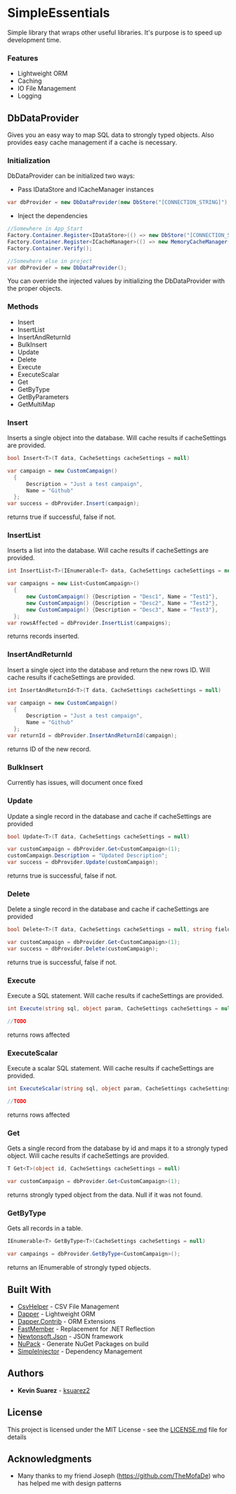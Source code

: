 # SimpleEssentials

Simple library that wraps other useful libraries. It's purpose is to speed up development time.
### Features
* Lightweight ORM
* Caching
* IO File Management
* Logging

## DbDataProvider

Gives you an easy way to map SQL data to strongly typed objects. Also provides easy cache management if a cache is necessary.

### Initialization

DbDataProvider can be initialized two ways:
* Pass IDataStore and ICacheManager instances
```C#
var dbProvider = new DbDataProvider(new DbStore("[CONNECTION_STRING]"), new MemoryCacheManager());
```

* Inject the dependencies
```C#
//Somewhere in App_Start
Factory.Container.Register<IDataStore>(() => new DbStore("[CONNECTION_STRING]"));
Factory.Container.Register<ICacheManager>(() => new MemoryCacheManager());
Factory.Container.Verify();

//Somewhere else in project
var dbProvider = new DbDataProvider();
```
You can override the injected values by initializing the DbDataProvider with the proper objects.


### Methods
* Insert
* InsertList
* InsertAndReturnId
* BulkInsert
* Update
* Delete
* Execute
* ExecuteScalar
* Get
* GetByType
* GetByParameters
* GetMultiMap


### Insert

Inserts a single object into the database. Will cache results if cacheSettings are provided.

```C#
bool Insert<T>(T data, CacheSettings cacheSettings = null)
```
```C#
var campaign = new CustomCampaign()
  {
      Description = "Just a test campaign",
      Name = "Github"
  };
var success = dbProvider.Insert(campaign);

```
returns true if successful, false if not.

### InsertList

Inserts a list into the database. Will cache results if cacheSettings are provided.

```C#
int InsertList<T>(IEnumerable<T> data, CacheSettings cacheSettings = null);
```
```C#
var campaigns = new List<CustomCampaign>()
  {
      new CustomCampaign() {Description = "Desc1", Name = "Test1"},
      new CustomCampaign() {Description = "Desc2", Name = "Test2"},
      new CustomCampaign() {Description = "Desc3", Name = "Test3"},
  };
var rowsAffected = dbProvider.InsertList(campaigns);
```
returns records inserted.

### InsertAndReturnId
Insert a single oject into the database and return the new rows ID. Will cache results if cacheSettings are provided.

```C#
int InsertAndReturnId<T>(T data, CacheSettings cacheSettings = null)
```
```C#
var campaign = new CustomCampaign()
  {
      Description = "Just a test campaign",
      Name = "Github"
  };
var returnId = dbProvider.InsertAndReturnId(campaign);

```
returns ID of the new record.

### BulkInsert
Currently has issues, will document once fixed

### Update
Update a single record in the database and cache if cacheSettings are provided

```C#
bool Update<T>(T data, CacheSettings cacheSettings = null)
```
```C#
var customCampaign = dbProvider.Get<CustomCampaign>(1);
customCampaign.Description = "Updated Description";
var success = dbProvider.Update(customCampaign);
```
returns true is successful, false if not.

### Delete
Delete a single record in the database and cache if cacheSettings are provided

```C#
bool Delete<T>(T data, CacheSettings cacheSettings = null, string fieldKey = null)
```
```C#
var customCampaign = dbProvider.Get<CustomCampaign>(1);
var success = dbProvider.Delete(customCampaign);
```
returns true is successful, false if not.

### Execute
Execute a SQL statement. Will cache results if cacheSettings are provided.

```C#
int Execute(string sql, object param, CacheSettings cacheSettings = null, bool invalidateCache = false)
```
```C#
//TODO
```
returns rows affected

### ExecuteScalar
Execute a scalar SQL statement. Will cache results if cacheSettings are provided.

```C#
int ExecuteScalar(string sql, object param, CacheSettings cacheSettings = null, bool invalidateCache = false)
```
```C#
//TODO
```
returns rows affected

### Get
Gets a single record from the database by id and maps it to a strongly typed object. Will cache results if cacheSettings are provided.

```C#
T Get<T>(object id, CacheSettings cacheSettings = null)
```
```C#
var customCampaign = dbProvider.Get<CustomCampaign>(1);
```
returns strongly typed object from the data. Null if it was not found.

### GetByType
Gets all records in a table.

```C#
IEnumerable<T> GetByType<T>(CacheSettings cacheSettings = null)
```
```C#
var campaings = dbProvider.GetByType<CustomCampaign>();
```
returns an IEnumerable of strongly typed objects.

## Built With

* [CsvHelper](https://github.com/JoshClose/CsvHelper) - CSV File Management
* [Dapper](https://github.com/StackExchange/Dapper) - Lightweight ORM
* [Dapper.Contrib](https://github.com/StackExchange/Dapper) - ORM Extensions
* [FastMember](https://github.com/mgravell/fast-member) - Replacement for .NET Reflection
* [Newtonsoft.Json](https://www.newtonsoft.com/json) - JSON framework
* [NuPack](https://github.com/Virtuoze/NuPack) - Generate NuGet Packages on build
* [SimpleInjector](https://simpleinjector.org/index.html) - Dependency Management

## Authors

* **Kevin Suarez** - [ksuarez2](https://github.com/ksuarez2)

## License

This project is licensed under the MIT License - see the [LICENSE.md](LICENSE.md) file for details

## Acknowledgments

* Many thanks to my friend Joseph (https://github.com/TheMofaDe) who has helped me with design patterns
